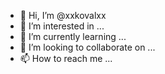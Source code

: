 - 👋 Hi, I’m @xxkovalxx
- 👀 I’m interested in ...
- 🌱 I’m currently learning ...
- 💞️ I’m looking to collaborate on ...
- 📫 How to reach me ...

<!---
xxkovalxx/xxkovalxx is a ✨ special ✨ repository because its `README.md` (this file) appears on your GitHub profile.
You can click the Preview link to take a look at your changes.
--->
